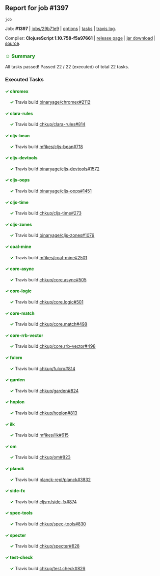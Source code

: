 ## Report for job #1397
```
job
```


Job: **#1397** | [jobs/29b71e9](https://github.com/cljs-oss/canary/commit/29b71e96f87251c0cef3dc324112042b3a5bdb03) | [options](options.edn) | [tasks](tasks.edn) | [travis log](https://travis-ci.org/cljs-oss/canary/builds/683782260).

Compiler: **ClojureScript 1.10.758-f5a97661** | [release page](https://github.com/cljs-oss/canary/releases/tag/r1.10.758-f5a97661) | [jar download](https://github.com/cljs-oss/canary/releases/download/r1.10.758-f5a97661/clojurescript-1.10.758-f5a97661.jar) | [source](https://github.com/clojure/clojurescript/commit/f5a9766110227c0d2a8702b32c44d52059b97a53).

### <b style='color:green'>☺ Summary</b>

All tasks passed! Passed 22 / 22 (executed) of total 22 tasks.

### Executed Tasks

#### <b style='color:green'>&#x2713; chromex</b>
&nbsp;&nbsp;&nbsp;&nbsp;<b style='color:green'>&#x2713;</b> Travis build [binaryage/chromex#2112](https://travis-ci.org/binaryage/chromex/builds/683783103)<br>

#### <b style='color:green'>&#x2713; clara-rules</b>
&nbsp;&nbsp;&nbsp;&nbsp;<b style='color:green'>&#x2713;</b> Travis build [chkup/clara-rules#814](https://travis-ci.org/chkup/clara-rules/builds/683783110)<br>

#### <b style='color:green'>&#x2713; cljs-bean</b>
&nbsp;&nbsp;&nbsp;&nbsp;<b style='color:green'>&#x2713;</b> Travis build [mfikes/cljs-bean#718](https://travis-ci.org/mfikes/cljs-bean/builds/683783119)<br>

#### <b style='color:green'>&#x2713; cljs-devtools</b>
&nbsp;&nbsp;&nbsp;&nbsp;<b style='color:green'>&#x2713;</b> Travis build [binaryage/cljs-devtools#1572](https://travis-ci.org/binaryage/cljs-devtools/builds/683783123)<br>

#### <b style='color:green'>&#x2713; cljs-oops</b>
&nbsp;&nbsp;&nbsp;&nbsp;<b style='color:green'>&#x2713;</b> Travis build [binaryage/cljs-oops#1451](https://travis-ci.org/binaryage/cljs-oops/builds/683783127)<br>

#### <b style='color:green'>&#x2713; cljs-time</b>
&nbsp;&nbsp;&nbsp;&nbsp;<b style='color:green'>&#x2713;</b> Travis build [chkup/cljs-time#273](https://travis-ci.org/chkup/cljs-time/builds/683783134)<br>

#### <b style='color:green'>&#x2713; cljs-zones</b>
&nbsp;&nbsp;&nbsp;&nbsp;<b style='color:green'>&#x2713;</b> Travis build [binaryage/cljs-zones#1079](https://travis-ci.org/binaryage/cljs-zones/builds/683783137)<br>

#### <b style='color:green'>&#x2713; coal-mine</b>
&nbsp;&nbsp;&nbsp;&nbsp;<b style='color:green'>&#x2713;</b> Travis build [mfikes/coal-mine#2501](https://travis-ci.org/mfikes/coal-mine/builds/683783139)<br>

#### <b style='color:green'>&#x2713; core-async</b>
&nbsp;&nbsp;&nbsp;&nbsp;<b style='color:green'>&#x2713;</b> Travis build [chkup/core.async#505](https://travis-ci.org/chkup/core.async/builds/683783147)<br>

#### <b style='color:green'>&#x2713; core-logic</b>
&nbsp;&nbsp;&nbsp;&nbsp;<b style='color:green'>&#x2713;</b> Travis build [chkup/core.logic#501](https://travis-ci.org/chkup/core.logic/builds/683783151)<br>

#### <b style='color:green'>&#x2713; core-match</b>
&nbsp;&nbsp;&nbsp;&nbsp;<b style='color:green'>&#x2713;</b> Travis build [chkup/core.match#498](https://travis-ci.org/chkup/core.match/builds/683783157)<br>

#### <b style='color:green'>&#x2713; core-rrb-vector</b>
&nbsp;&nbsp;&nbsp;&nbsp;<b style='color:green'>&#x2713;</b> Travis build [chkup/core.rrb-vector#498](https://travis-ci.org/chkup/core.rrb-vector/builds/683783159)<br>

#### <b style='color:green'>&#x2713; fulcro</b>
&nbsp;&nbsp;&nbsp;&nbsp;<b style='color:green'>&#x2713;</b> Travis build [chkup/fulcro#814](https://travis-ci.org/chkup/fulcro/builds/683783165)<br>

#### <b style='color:green'>&#x2713; garden</b>
&nbsp;&nbsp;&nbsp;&nbsp;<b style='color:green'>&#x2713;</b> Travis build [chkup/garden#824](https://travis-ci.org/chkup/garden/builds/683783201)<br>

#### <b style='color:green'>&#x2713; hoplon</b>
&nbsp;&nbsp;&nbsp;&nbsp;<b style='color:green'>&#x2713;</b> Travis build [chkup/hoplon#813](https://travis-ci.org/chkup/hoplon/builds/683783190)<br>

#### <b style='color:green'>&#x2713; ilk</b>
&nbsp;&nbsp;&nbsp;&nbsp;<b style='color:green'>&#x2713;</b> Travis build [mfikes/ilk#615](https://travis-ci.org/mfikes/ilk/builds/683783188)<br>

#### <b style='color:green'>&#x2713; om</b>
&nbsp;&nbsp;&nbsp;&nbsp;<b style='color:green'>&#x2713;</b> Travis build [chkup/om#823](https://travis-ci.org/chkup/om/builds/683783175)<br>

#### <b style='color:green'>&#x2713; planck</b>
&nbsp;&nbsp;&nbsp;&nbsp;<b style='color:green'>&#x2713;</b> Travis build [planck-repl/planck#3832](https://travis-ci.org/planck-repl/planck/builds/683783196)<br>

#### <b style='color:green'>&#x2713; side-fx</b>
&nbsp;&nbsp;&nbsp;&nbsp;<b style='color:green'>&#x2713;</b> Travis build [cljsrn/side-fx#874](https://travis-ci.org/cljsrn/side-fx/builds/683783219)<br>

#### <b style='color:green'>&#x2713; spec-tools</b>
&nbsp;&nbsp;&nbsp;&nbsp;<b style='color:green'>&#x2713;</b> Travis build [chkup/spec-tools#830](https://travis-ci.org/chkup/spec-tools/builds/683783236)<br>

#### <b style='color:green'>&#x2713; specter</b>
&nbsp;&nbsp;&nbsp;&nbsp;<b style='color:green'>&#x2713;</b> Travis build [chkup/specter#828](https://travis-ci.org/chkup/specter/builds/683783229)<br>

#### <b style='color:green'>&#x2713; test-check</b>
&nbsp;&nbsp;&nbsp;&nbsp;<b style='color:green'>&#x2713;</b> Travis build [chkup/test.check#826](https://travis-ci.org/chkup/test.check/builds/683783243)<br>